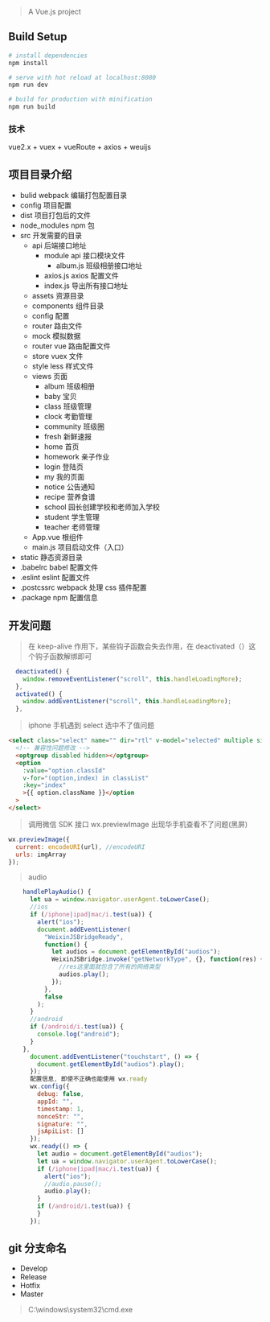 > A Vue.js project

## Build Setup

```bash
# install dependencies
npm install

# serve with hot reload at localhost:8080
npm run dev

# build for production with minification
npm run build

```

### 技术

vue2.x + vuex + vueRoute + axios + weuijs

## 项目目录介绍

- bulid webpack 编辑打包配置目录
- config 项目配置
- dist 项目打包后的文件
- node_modules npm 包
- src 开发需要的目录
  - api 后端接口地址
    - module api 接口模块文件
      - album.js 班级相册接口地址
    - axios.js axios 配置文件
    - index.js 导出所有接口地址
  - assets 资源目录
  - components 组件目录
  - config 配置
  - router 路由文件
  - mock 模拟数据
  - router vue 路由配置文件
  - store vuex 文件
  - style less 样式文件
  - views 页面
    - album 班级相册
    - baby 宝贝
    - class 班级管理
    - clock 考勤管理
    - community 班级圈
    - fresh 新鲜速报
    - home 首页
    - homework 亲子作业
    - login 登陆页
    - my 我的页面
    - notice 公告通知
    - recipe 营养食谱
    - school 园长创建学校和老师加入学校
    - student 学生管理
    - teacher 老师管理
  - App.vue 根组件
  - main.js 项目启动文件（入口）
- static 静态资源目录
- .babelrc babel 配置文件
- .eslint eslint 配置文件
- .postcssrc webpack 处理 css 插件配置
- .package npm 配置信息

## 开发问题

> 在 keep-alive 作用下，某些钩子函数会失去作用，在 deactivated（）这个钩子函数解绑即可

```javascript
  deactivated() {
    window.removeEventListener("scroll", this.handleLoadingMore);
  },
  activated() {
    window.addEventListener("scroll", this.handleLoadingMore);
  },
```

> iphone 手机遇到 select 选中不了值问题

```html
<select class="select" name="" dir="rtl" v-model="selected" multiple size="1">
  <!-- 兼容性问题修改 -->
  <optgroup disabled hidden></optgroup>
  <option
    :value="option.classId"
    v-for="(option,index) in classList"
    :key="index"
    >{{ option.className }}</option
  >
</select>
```

> 调用微信 SDK 接口 wx.previewImage 出现华手机查看不了问题(黑屏)

```javascript
wx.previewImage({
  current: encodeURI(url), //encodeURI
  urls: imgArray
});
```

> audio

```javascript
    handlePlayAudio() {
      let ua = window.navigator.userAgent.toLowerCase();
      //ios
      if (/iphone|ipad|mac/i.test(ua)) {
        alert("ios");
        document.addEventListener(
          "WeixinJSBridgeReady",
          function() {
            let audios = document.getElementById("audios");
            WeixinJSBridge.invoke("getNetworkType", {}, function(res) {
              //res这里面就包含了所有的网络类型
              audios.play();
            });
          },
          false
        );
      }
      //android
      if (/android/i.test(ua)) {
        console.log("android");
      }
    },
      document.addEventListener("touchstart", () => {
        document.getElementById("audios").play();
      });
      配置信息, 即使不正确也能使用 wx.ready
      wx.config({
        debug: false,
        appId: "",
        timestamp: 1,
        nonceStr: "",
        signature: "",
        jsApiList: []
      });
      wx.ready(() => {
        let audio = document.getElementById("audios");
        let ua = window.navigator.userAgent.toLowerCase();
        if (/iphone|ipad|mac/i.test(ua)) {
          alert("ios");
          //audio.pause();
          audio.play();
        }
        if (/android/i.test(ua)) {
        }
      });
```

## git 分支命名

- Develop
- Release
- Hotfix
- Master

> C:\windows\system32\cmd.exe
